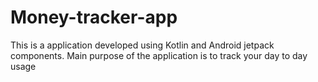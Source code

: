 # Money-tracker-app
This is a application developed using Kotlin and Android jetpack components. Main purpose of the application is to track your day to day usage
